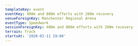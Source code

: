 ```yaml
---
templateKey: event
eventKey: 400m and 800m efforts with 200m recovery
venueForeignKey: Manchester Regional Arena
eventType: Speedwork
sessionForeignKey: 400m and 800m efforts with 200m recovery
terrain: Track
startsAt: '2020-02-11 19:00'
---
```

